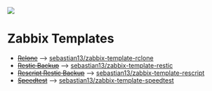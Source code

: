 ![](https://img.shields.io/badge/status-moved-red)

# Zabbix Templates 

* ~~[Rclone](https://github.com/sebastian13/zabbix-templates/tree/master/rclone)~~ --> [sebastian13/zabbix-template-rclone](https://github.com/sebastian13/zabbix-template-rclone)
* ~~[Restic Backup](https://github.com/sebastian13/zabbix-templates/tree/master/restic-backup)~~ --> [sebastian13/zabbix-template-restic](https://github.com/sebastian13/zabbix-template-restic)
* ~~[Rescript Restic Backup](https://github.com/sebastian13/zabbix-templates/tree/master/rescript-restic-backup)~~ --> [sebastian13/zabbix-template-rescript](https://github.com/sebastian13/zabbix-template-rescript)
* ~~[Speedtest](https://github.com/sebastian13/zabbix-templates/tree/master/speedtest)~~ --> [sebastian13/zabbix-template-speedtest](https://github.com/sebastian13/zabbix-template-speedtest)
